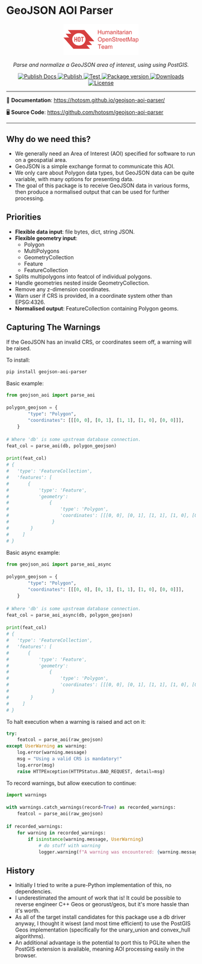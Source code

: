 # GeoJSON AOI Parser

<!-- markdownlint-disable -->
<p align="center">
  <img src="https://raw.githubusercontent.com/hotosm/geojson-aoi-parser/refs/heads/main/docs/images/hot_logo.png" style="width: 200px;" alt="HOT"></a>
</p>
<p align="center">
  <em>Parse and normalize a GeoJSON area of interest, using using PostGIS.</em>
</p>
<p align="center">
  <a href="https://github.com/hotosm/geojson-aoi-parser/actions/workflows/docs.yml" target="_blank">
      <img src="https://github.com/hotosm/geojson-aoi-parser/actions/workflows/docs.yml/badge.svg" alt="Publish Docs">
  </a>
  <a href="https://github.com/hotosm/geojson-aoi-parser/actions/workflows/publish.yml" target="_blank">
      <img src="https://github.com/hotosm/geojson-aoi-parser/actions/workflows/publish.yml/badge.svg" alt="Publish">
  </a>
  <a href="https://github.com/hotosm/geojson-aoi-parser/actions/workflows/pytest.yml" target="_blank">
      <img src="https://github.com/hotosm/geojson-aoi-parser/actions/workflows/pytest.yml/badge.svg?branch=main" alt="Test">
  </a>
  <a href="https://pypi.org/project/geojson-aoi-parser" target="_blank">
      <img src="https://img.shields.io/pypi/v/geojson-aoi-parser?color=%2334D058&label=pypi%20package" alt="Package version">
  </a>
  <a href="https://pypistats.org/packages/geojson-aoi-parser" target="_blank">
      <img src="https://img.shields.io/pypi/dm/geojson-aoi-parser.svg" alt="Downloads">
  </a>
  <a href="https://github.com/hotosm/geojson-aoi-parser/blob/main/LICENSE.md" target="_blank">
      <img src="https://img.shields.io/github/license/hotosm/geojson-aoi-parser.svg" alt="License">
  </a>
</p>

---

📖 **Documentation**: <a href="https://hotosm.github.io/geojson-aoi-parser/" target="_blank">https://hotosm.github.io/geojson-aoi-parser/</a>

🖥️ **Source Code**: <a href="https://github.com/hotosm/geojson-aoi-parser" target="_blank">https://github.com/hotosm/geojson-aoi-parser</a>

---

<!-- markdownlint-enable -->

## Why do we need this?

- We generally need an Area of Interest (AOI) specified for software to run
  on a geospatial area.
- GeoJSON is a simple exchange format to communicate this AOI.
- We only care about Polygon data types, but GeoJSON data can be quite variable,
  with many options for presenting data.
- The goal of this package is to receive GeoJSON data in various forms, then
  produce a normalised output that can be used for further processing.

## Priorities

- **Flexible data input**: file bytes, dict, string JSON.
- **Flexible geometry input**:
  - Polygon
  - MultiPolygons
  - GeometryCollection
  - Feature
  - FeatureCollection
- Splits multipolygons into featcol of individual polygons.
- Handle geometries nested inside GeometryCollection.
- Remove any z-dimension coordinates.
- Warn user if CRS is provided, in a coordinate system other than EPSG:4326.
- **Normalised output**: FeatureCollection containing Polygon geoms.

## Capturing The Warnings

If the GeoJSON has an invalid CRS, or coordinates seem off, a warning
will be raised.

To install:

```bash
pip install geojson-aoi-parser
```

Basic example:

```python
from geojson_aoi import parse_aoi

polygon_geojson = {
        "type": "Polygon",
        "coordinates": [[[0, 0], [0, 1], [1, 1], [1, 0], [0, 0]]],
    }

# Where 'db' is some upstream database connection.
feat_col = parse_aoi(db, polygon_geojson)

print(feat_col)
# {
#   'type': 'FeatureCollection',
#   'features': [
#       {
#           'type': 'Feature', 
#           'geometry': 
#               {
#                   'type': 'Polygon', 
#                   'coordinates': [[[0, 0], [0, 1], [1, 1], [1, 0], [0, 0]]]
#                }
#        }
#     ]
# }
```

Basic async example:

```python
from geojson_aoi import parse_aoi_async

polygon_geojson = {
        "type": "Polygon",
        "coordinates": [[[0, 0], [0, 1], [1, 1], [1, 0], [0, 0]]],
    }

# Where 'db' is some upstream database connection.
feat_col = parse_aoi_async(db, polygon_geojson)

print(feat_col)
# {
#   'type': 'FeatureCollection',
#   'features': [
#       {
#           'type': 'Feature', 
#           'geometry': 
#               {
#                   'type': 'Polygon', 
#                   'coordinates': [[[0, 0], [0, 1], [1, 1], [1, 0], [0, 0]]]
#                }
#        }
#     ]
# }
```

To halt execution when a warning is raised and act on it:

```python
try:
    featcol = parse_aoi(raw_geojson)
except UserWarning as warning:
    log.error(warning.message)
    msg = "Using a valid CRS is mandatory!"
    log.error(msg)
    raise HTTPException(HTTPStatus.BAD_REQUEST, detail=msg)
```

To record warnings, but allow execution to continue:

```python
import warnings

with warnings.catch_warnings(record=True) as recorded_warnings:
    featcol = parse_aoi(raw_geojson)

if recorded_warnings:
    for warning in recorded_warnings:
        if isinstance(warning.message, UserWarning)
            # do stuff with warning
            logger.warning(f"A warning was encountered: {warning.message}")
```

## History

- Initially I tried to write a pure-Python implementation of this, no dependencies.
- I underestimated the amount of work that is! It could be possible to reverse
  engineer C++ Geos or georust/geos, but it's more hassle than it's worth.
- As all of the target install candidates for this package use a db driver
  anyway, I thought it wisest (and most time efficient) to use the PostGIS
  Geos implementation (specifically for the unary_union and convex_hull
  algorithms).
- An additional advantage is the potential to port this to PGLite when the
  PostGIS extension is available, meaning AOI processing easily in the browser.
